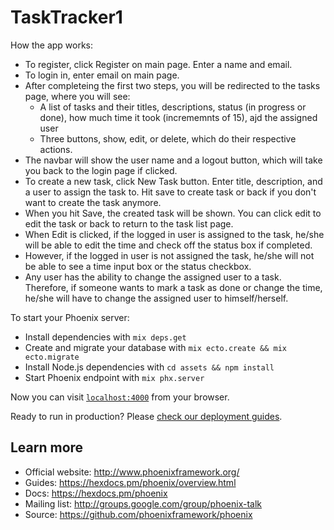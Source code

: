 # TaskTracker1

How the app works: 
  * To register, click Register on main page. Enter a name and email.
  * To login in, enter email on main page.
  * After completeing the first two steps, you will be redirected to the tasks page, where you will see:
  	* A list of tasks and their titles, descriptions, status (in progress or done), how much time it took (incrememnts of 15), ajd the assigned user
  	* Three buttons, show, edit, or delete, which do their respective actions.
  * The navbar will show the user name and a logout button, which will take you back to the login page if clicked.
  * To create a new task, click New Task button. Enter title, description, and a user to assign the task to. Hit save to create task or back if you don't want to create the task anymore. 
  * When you hit Save, the created task will be shown. You can click edit to edit the task or back to return to the task list page. 
  * When Edit is clicked, if the logged in user is assigned to the task, he/she will be able to edit the time and check off the status box if completed.
  * However, if the logged in user is not assigned the task, he/she will not be able to see a time input box or the status checkbox.
  * Any user has the ability to change the assigned user to a task. Therefore, if someone wants to mark a task as done or change the time, he/she will have to change the assigned user to himself/herself. 

To start your Phoenix server:

  * Install dependencies with `mix deps.get`
  * Create and migrate your database with `mix ecto.create && mix ecto.migrate`
  * Install Node.js dependencies with `cd assets && npm install`
  * Start Phoenix endpoint with `mix phx.server`

Now you can visit [`localhost:4000`](http://localhost:4000) from your browser.

Ready to run in production? Please [check our deployment guides](https://hexdocs.pm/phoenix/deployment.html).

## Learn more

  * Official website: http://www.phoenixframework.org/
  * Guides: https://hexdocs.pm/phoenix/overview.html
  * Docs: https://hexdocs.pm/phoenix
  * Mailing list: http://groups.google.com/group/phoenix-talk
  * Source: https://github.com/phoenixframework/phoenix
